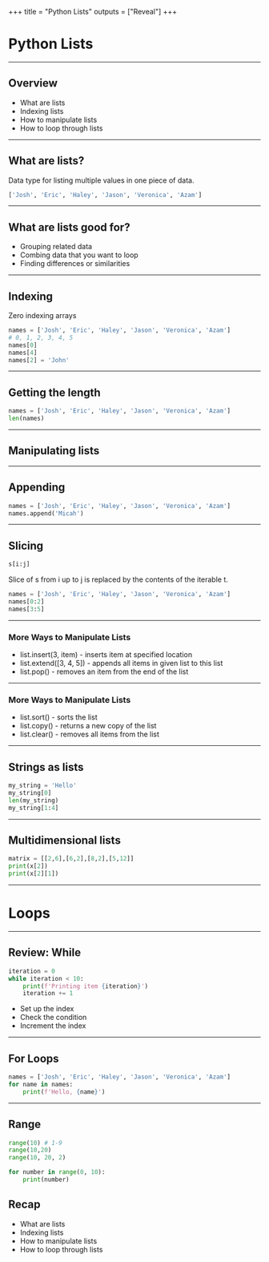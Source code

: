 +++
title = "Python Lists"
outputs = ["Reveal"]
+++

# Python Lists

---

## Overview

- What are lists
- Indexing lists
- How to manipulate lists
- How to loop through lists

---

## What are lists?

Data type for listing multiple values in one piece of data.

```py
['Josh', 'Eric', 'Haley', 'Jason', 'Veronica', 'Azam']
```

---

## What are lists good for?

- Grouping related data
- Combing data that you want to loop
- Finding differences or similarities

---

## Indexing

Zero indexing arrays

```py
names = ['Josh', 'Eric', 'Haley', 'Jason', 'Veronica', 'Azam']
# 0, 1, 2, 3, 4, 5
names[0]
names[4]
names[2] = 'John'
```

---

## Getting the length

```py
names = ['Josh', 'Eric', 'Haley', 'Jason', 'Veronica', 'Azam']
len(names)
```

---

## Manipulating lists

---

## Appending

```py
names = ['Josh', 'Eric', 'Haley', 'Jason', 'Veronica', 'Azam']
names.append('Micah')
```

---

## Slicing

```py
s[i:j]
```

Slice of s from i up to j is replaced by the contents of the iterable t.

```py
names = ['Josh', 'Eric', 'Haley', 'Jason', 'Veronica', 'Azam']
names[0:2]
names[3:5]
```

---

### More Ways to Manipulate Lists

- list.insert(3, item) - inserts item at specified location
- list.extend([3, 4, 5]) - appends all items in given list to this list
- list.pop() - removes an item from the end of the list

---

### More Ways to Manipulate Lists

- list.sort() - sorts the list
- list.copy() - returns a new copy of the list
- list.clear() - removes all items from the list

---

## Strings as lists

```py
my_string = 'Hello'
my_string[0]
len(my_string)
my_string[1:4]
```

---

## Multidimensional lists

```py
matrix = [[2,6],[6,2],[8,2],[5,12]]
print(x[2])
print(x[2][1])
```

---

# Loops

---

## Review: While

```py
iteration = 0
while iteration < 10:
    print(f'Printing item {iteration}')
    iteration += 1
```

- Set up the index
- Check the condition
- Increment the index

---

## For Loops

```py
names = ['Josh', 'Eric', 'Haley', 'Jason', 'Veronica', 'Azam']
for name in names:
    print(f'Hello, {name}')
```

---

## Range

```py
range(10) # 1-9
range(10,20)
range(10, 20, 2)
```

```py
for number in range(0, 10):
    print(number)
```

## Recap

- What are lists
- Indexing lists
- How to manipulate lists
- How to loop through lists
